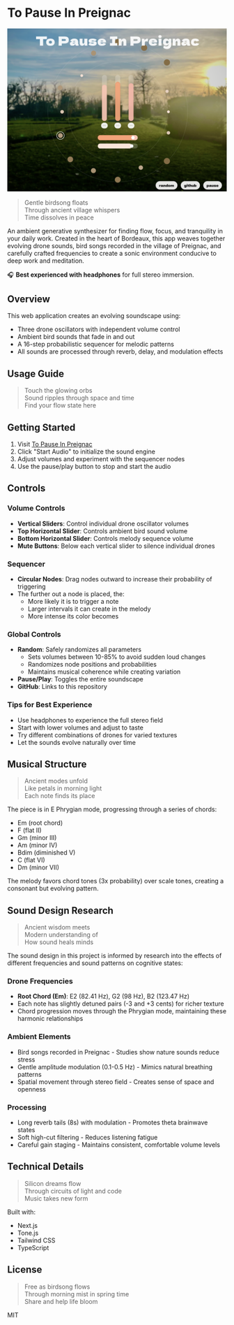 # To Pause In Preignac
![](/assets/ui.png)

>Gentle birdsong floats  
Through ancient village whispers  
Time dissolves in peace

An ambient generative synthesizer for finding flow, focus, and tranquility in your daily work. Created in the heart of Bordeaux, this app weaves together evolving drone sounds, bird songs recorded in the village of Preignac, and carefully crafted frequencies to create a sonic environment conducive to deep work and meditation.

🎧 **Best experienced with headphones** for full stereo immersion.

## Overview

This web application creates an evolving soundscape using:
- Three drone oscillators with independent volume control
- Ambient bird sounds that fade in and out
- A 16-step probabilistic sequencer for melodic patterns
- All sounds are processed through reverb, delay, and modulation effects

## Usage Guide

>Touch the glowing orbs  
>Sound ripples through space and time  
Find your flow state here

## Getting Started

1. Visit [To Pause In Preignac](https://relax.luke.gallery/)
2. Click "Start Audio" to initialize the sound engine
3. Adjust volumes and experiment with the sequencer nodes
4. Use the pause/play button to stop and start the audio

## Controls

### Volume Controls
- **Vertical Sliders**: Control individual drone oscillator volumes
- **Top Horizontal Slider**: Controls ambient bird sound volume
- **Bottom Horizontal Slider**: Controls melody sequence volume
- **Mute Buttons**: Below each vertical slider to silence individual drones

### Sequencer
- **Circular Nodes**: Drag nodes outward to increase their probability of triggering
- The further out a node is placed, the:
  - More likely it is to trigger a note
  - Larger intervals it can create in the melody
  - More intense its color becomes

### Global Controls
- **Random**: Safely randomizes all parameters
  - Sets volumes between 10-85% to avoid sudden loud changes
  - Randomizes node positions and probabilities
  - Maintains musical coherence while creating variation
- **Pause/Play**: Toggles the entire soundscape
- **GitHub**: Links to this repository

### Tips for Best Experience
- Use headphones to experience the full stereo field
- Start with lower volumes and adjust to taste
- Try different combinations of drones for varied textures
- Let the sounds evolve naturally over time

## Musical Structure

>Ancient modes unfold  
Like petals in morning light  
Each note finds its place

The piece is in E Phrygian mode, progressing through a series of chords:
- Em (root chord)
- F (flat II)
- Gm (minor III)
- Am (minor IV)
- Bdim (diminished V)
- C (flat VI)
- Dm (minor VII)

The melody favors chord tones (3x probability) over scale tones, creating a consonant but evolving pattern.

## Sound Design Research

>Ancient wisdom meets  
Modern understanding of  
How sound heals minds

The sound design in this project is informed by research into the effects of different frequencies and sound patterns on cognitive states:

### Drone Frequencies
- **Root Chord (Em)**: E2 (82.41 Hz), G2 (98 Hz), B2 (123.47 Hz)
- Each note has slightly detuned pairs (-3 and +3 cents) for richer texture
- Chord progression moves through the Phrygian mode, maintaining these harmonic relationships

### Ambient Elements
- Bird songs recorded in Preignac - Studies show nature sounds reduce stress
- Gentle amplitude modulation (0.1-0.5 Hz) - Mimics natural breathing patterns
- Spatial movement through stereo field - Creates sense of space and openness

### Processing
- Long reverb tails (8s) with modulation - Promotes theta brainwave states
- Soft high-cut filtering - Reduces listening fatigue
- Careful gain staging - Maintains consistent, comfortable volume levels

## Technical Details

>Silicon dreams flow  
>Through circuits of light and code  
>Music takes new form

Built with:
- Next.js
- Tone.js
- Tailwind CSS
- TypeScript

## License

>Free as birdsong flows  
Through morning mist in spring time  
Share and help life bloom

MIT
